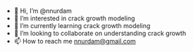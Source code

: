 - 👋 Hi, I’m @nnurdam
- 👀 I’m interested in crack growth modeling
- 🌱 I’m currently learning crack growth modeling
- 💞️ I’m looking to collaborate on understanding crack growth
- 📫 How to reach me nnurdam@gmail.com

<!---
nnurdam/nnurdam is a ✨ special ✨ repository because its `README.md` (this file) appears on your GitHub profile.
You can click the Preview link to take a look at your changes.
--->
